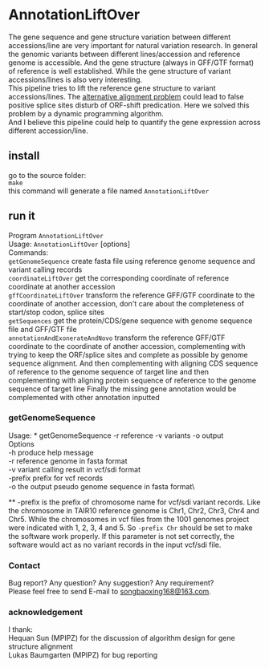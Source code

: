 # AnnotationLiftOver

The gene sequence and gene structure variation between different accessions/line are very important for natural variation research.
In general the genomic variants between different lines/accession and reference genome is accessible.
And the gene structure (always in GFF/GTF format) of reference is well established.
While the gene structure of variant accessions/lines is also very interesting.\
This pipeline tries to lift the reference gene structure to variant accessions/lines.
The [alternative alignment problem](https://www.ncbi.nlm.nih.gov/pubmed/25701572) could lead to false positive splice sites disturb of ORF-shift predication.
Here we solved this problem by a dynamic programming algorithm.\
And I believe this pipeline could help to quantify the gene expression across different accession/line.
## install
go to the source folder:\
`make`\
this command will generate a file named `AnnotationLiftOver`

## run it
Program `AnnotationLiftOver`\
Usage:  `AnnotationLiftOver` <command> [options]\
Commands:\
`getGenomeSequence`              create fasta file using reference genome sequence and variant calling records\
`coordinateLiftOver`             get the corresponding coordinate of reference coordinate at another accession\
`gffCoordinateLiftOver`          transform the reference GFF/GTF coordinate to the coordinate of another accession,
                               don't care about the completeness of start/stop codon, splice sites\
`getSequences`                   get the protein/CDS/gene sequence with genome sequence file and GFF/GTF file\
`annotationAndExonerateAndNovo`  transform the reference GFF/GTF coordinate to the coordinate of another accession,
                               complementing with trying to keep the ORF/splice sites and complete as possible by
                               genome sequence alignment. And then complementing with aligning CDS sequence of
                               reference to the genome sequence of target line and then complementing with
                               aligning protein sequence of reference to the genome sequence of target line
                               Finally the missing gene annotation would be complemented with
                               other annotation inputted
                               
### getGenomeSequence
Usage:    * getGenomeSequence -r reference -v variants -o output\
Options\
   -h        produce help message\
   -r        reference genome in fasta format\
   -v        variant calling result in vcf/sdi format\
   -prefix   prefix for vcf records\
   -o        the output pseudo genome sequence in fasta format\

** -prefix is the prefix of chromosome name for vcf/sdi variant records. Like the chromosome in TAIR10 reference genome is Chr1, Chr2, Chr3, Chr4 and Chr5. While the chromosomes in vcf files from the 1001 genomes project were indicated with 1, 2, 3, 4 and 5.
So `-prefix Chr` should be set to make the software work properly. If this parameter is not set correctly, the software would act as no variant records in the input vcf/sdi file.   

### Contact
Bug report? Any question? Any suggestion? Any requirement?\
Please feel free to send E-mail to songbaoxing168@163.com.

### acknowledgement
I thank:\
 Hequan Sun (MPIPZ) for the discussion of algorithm design for gene structure alignment\
 Lukas Baumgarten (MPIPZ) for bug reporting

